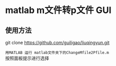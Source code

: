 # matlab m文件转p文件 GUI

## 使用方法
git clone https://github.com/guiligao/liuqingyun.git

`用MATLAB 运行 matlab文件夹下的ChangeMfile2Pfile.m`<br>
按照面板提示进行选择

